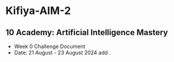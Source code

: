 # Kifiya-AIM-2

## 10 Academy: Artificial Intelligence Mastery

- Week 0 Challenge Document
- Date: 21 August - 23 August 2024
add .